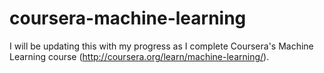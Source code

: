 # coursera-machine-learning

I will be updating this with my progress as I complete Coursera's Machine Learning course (http://coursera.org/learn/machine-learning/).
